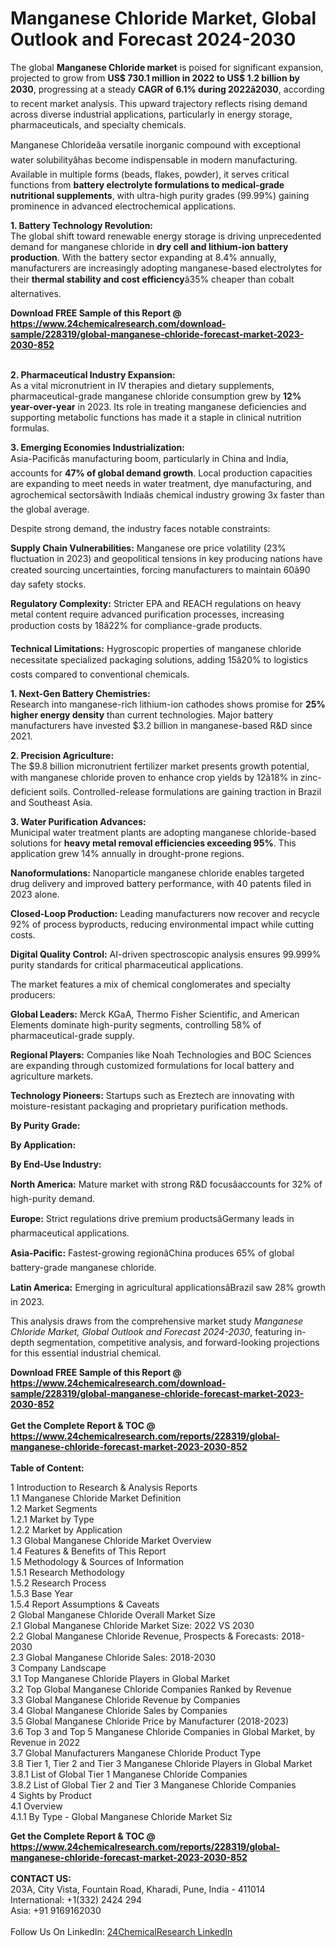 <h1>Manganese Chloride Market, Global Outlook and Forecast 2024-2030</h1><p>The global <strong>Manganese Chloride market</strong> is poised for significant expansion, projected to grow from <strong>US$ 730.1 million in 2022 to US$ 1.2 billion by 2030</strong>, progressing at a steady <strong>CAGR of 6.1% during 2022â2030</strong>, according to recent market analysis. This upward trajectory reflects rising demand across diverse industrial applications, particularly in energy storage, pharmaceuticals, and specialty chemicals.</p><p>Manganese Chlorideâa versatile inorganic compound with exceptional water solubilityâhas become indispensable in modern manufacturing. Available in multiple forms (beads, flakes, powder), it serves critical functions from <strong>battery electrolyte formulations to medical-grade nutritional supplements</strong>, with ultra-high purity grades (99.99%) gaining prominence in advanced electrochemical applications.</p><p><strong>1. Battery Technology Revolution:</strong><br>
The global shift toward renewable energy storage is driving unprecedented demand for manganese chloride in <strong>dry cell and lithium-ion battery production</strong>. With the battery sector expanding at 8.4% annually, manufacturers are increasingly adopting manganese-based electrolytes for their <strong>thermal stability and cost efficiency</strong>â35% cheaper than cobalt alternatives.</p><div><b>Download FREE Sample of this Report @ 
            <a href="https://www.24chemicalresearch.com/download-sample/228319/global-manganese-chloride-forecast-market-2023-2030-852">
            https://www.24chemicalresearch.com/download-sample/228319/global-manganese-chloride-forecast-market-2023-2030-852</a></b></div><br><p><strong>2. Pharmaceutical Industry Expansion:</strong><br>
As a vital micronutrient in IV therapies and dietary supplements, pharmaceutical-grade manganese chloride consumption grew by <strong>12% year-over-year</strong> in 2023. Its role in treating manganese deficiencies and supporting metabolic functions has made it a staple in clinical nutrition formulas.</p><p><strong>3. Emerging Economies Industrialization:</strong><br>
Asia-Pacificâs manufacturing boom, particularly in China and India, accounts for <strong>47% of global demand growth</strong>. Local production capacities are expanding to meet needs in water treatment, dye manufacturing, and agrochemical sectorsâwith Indiaâs chemical industry growing 3x faster than the global average.</p><p>Despite strong demand, the industry faces notable constraints:</p><p><strong>Supply Chain Vulnerabilities:</strong> Manganese ore price volatility (23% fluctuation in 2023) and geopolitical tensions in key producing nations have created sourcing uncertainties, forcing manufacturers to maintain 60â90 day safety stocks.</p><p><strong>Regulatory Complexity:</strong> Stricter EPA and REACH regulations on heavy metal content require advanced purification processes, increasing production costs by 18â22% for compliance-grade products.</p><p><strong>Technical Limitations:</strong> Hygroscopic properties of manganese chloride necessitate specialized packaging solutions, adding 15â20% to logistics costs compared to conventional chemicals.</p><p><strong>1. Next-Gen Battery Chemistries:</strong><br>
Research into manganese-rich lithium-ion cathodes shows promise for <strong>25% higher energy density</strong> than current technologies. Major battery manufacturers have invested $3.2 billion in manganese-based R&amp;D since 2021.</p><p><strong>2. Precision Agriculture:</strong><br>
The $9.8 billion micronutrient fertilizer market presents growth potential, with manganese chloride proven to enhance crop yields by 12â18% in zinc-deficient soils. Controlled-release formulations are gaining traction in Brazil and Southeast Asia.</p><p><strong>3. Water Purification Advances:</strong><br>
Municipal water treatment plants are adopting manganese chloride-based solutions for <strong>heavy metal removal efficiencies exceeding 95%</strong>. This application grew 14% annually in drought-prone regions.</p><p><strong>Nanoformulations:</strong> Nanoparticle manganese chloride enables targeted drug delivery and improved battery performance, with 40 patents filed in 2023 alone.</p><p><strong>Closed-Loop Production:</strong> Leading manufacturers now recover and recycle 92% of process byproducts, reducing environmental impact while cutting costs.</p><p><strong>Digital Quality Control:</strong> AI-driven spectroscopic analysis ensures 99.999% purity standards for critical pharmaceutical applications.</p><p>The market features a mix of chemical conglomerates and specialty producers:</p><p><strong>Global Leaders:</strong> Merck KGaA, Thermo Fisher Scientific, and American Elements dominate high-purity segments, controlling 58% of pharmaceutical-grade supply.</p><p><strong>Regional Players:</strong> Companies like Noah Technologies and BOC Sciences are expanding through customized formulations for local battery and agriculture markets.</p><p><strong>Technology Pioneers:</strong> Startups such as Ereztech are innovating with moisture-resistant packaging and proprietary purification methods.</p><p><strong>By Purity Grade:</strong></p><p><strong>By Application:</strong></p><p><strong>By End-Use Industry:</strong></p><p><strong>North America:</strong> Mature market with strong R&amp;D focusâaccounts for 32% of high-purity demand.</p><p><strong>Europe:</strong> Strict regulations drive premium productsâGermany leads in pharmaceutical applications.</p><p><strong>Asia-Pacific:</strong> Fastest-growing regionâChina produces 65% of global battery-grade manganese chloride.</p><p><strong>Latin America:</strong> Emerging in agricultural applicationsâBrazil saw 28% growth in 2023.</p><p>This analysis draws from the comprehensive market study <em>Manganese Chloride Market, Global Outlook and Forecast 2024-2030</em>, featuring in-depth segmentation, competitive analysis, and forward-looking projections for this essential industrial chemical.</p><div><b>Download FREE Sample of this Report @ 
            <a href="https://www.24chemicalresearch.com/download-sample/228319/global-manganese-chloride-forecast-market-2023-2030-852">
            https://www.24chemicalresearch.com/download-sample/228319/global-manganese-chloride-forecast-market-2023-2030-852</a></b></div><br><div><b>Get the Complete Report & TOC @ 
            <a href="https://www.24chemicalresearch.com/reports/228319/global-manganese-chloride-forecast-market-2023-2030-852">
            https://www.24chemicalresearch.com/reports/228319/global-manganese-chloride-forecast-market-2023-2030-852</a></b></div><br>
            <b>Table of Content:</b><p>1 Introduction to Research & Analysis Reports<br />
    1.1 Manganese Chloride Market Definition<br />
    1.2 Market Segments<br />
        1.2.1 Market by Type<br />
        1.2.2 Market by Application<br />
    1.3 Global Manganese Chloride Market Overview<br />
    1.4 Features & Benefits of This Report<br />
    1.5 Methodology & Sources of Information<br />
        1.5.1 Research Methodology<br />
        1.5.2 Research Process<br />
        1.5.3 Base Year<br />
        1.5.4 Report Assumptions & Caveats<br />
2 Global Manganese Chloride Overall Market Size<br />
    2.1 Global Manganese Chloride Market Size: 2022 VS 2030<br />
    2.2 Global Manganese Chloride Revenue, Prospects & Forecasts: 2018-2030<br />
    2.3 Global Manganese Chloride Sales: 2018-2030<br />
3 Company Landscape<br />
    3.1 Top Manganese Chloride Players in Global Market<br />
    3.2 Top Global Manganese Chloride Companies Ranked by Revenue<br />
    3.3 Global Manganese Chloride Revenue by Companies<br />
    3.4 Global Manganese Chloride Sales by Companies<br />
    3.5 Global Manganese Chloride Price by Manufacturer (2018-2023)<br />
    3.6 Top 3 and Top 5 Manganese Chloride Companies in Global Market, by Revenue in 2022<br />
    3.7 Global Manufacturers Manganese Chloride Product Type<br />
    3.8 Tier 1, Tier 2 and Tier 3 Manganese Chloride Players in Global Market<br />
        3.8.1 List of Global Tier 1 Manganese Chloride Companies<br />
        3.8.2 List of Global Tier 2 and Tier 3 Manganese Chloride Companies<br />
4 Sights by Product<br />
    4.1 Overview<br />
        4.1.1 By Type - Global Manganese Chloride Market Siz</p><div><b>Get the Complete Report & TOC @ 
            <a href="https://www.24chemicalresearch.com/reports/228319/global-manganese-chloride-forecast-market-2023-2030-852">
            https://www.24chemicalresearch.com/reports/228319/global-manganese-chloride-forecast-market-2023-2030-852</a></b></div><br><b>CONTACT US:</b><br>
            203A, City Vista, Fountain Road, Kharadi, Pune, India - 411014<br>
            International: +1(332) 2424 294<br>
            Asia: +91 9169162030 <br><br>
            Follow Us On LinkedIn: <a href="https://www.linkedin.com/company/24chemicalresearch/">24ChemicalResearch LinkedIn</a>